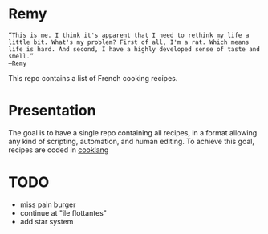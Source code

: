 # Remy



    “This is me. I think it's apparent that I need to rethink my life a little bit. What's my problem? First of all, I'm a rat. Which means life is hard. And second, I have a highly developed sense of taste and smell.”
    ―Remy

This repo contains a list of French cooking recipes.

# Presentation
The goal is to have a single repo containing all recipes, in a format allowing any kind of scripting, automation, and human editing. To achieve this goal, recipes are coded in [cooklang](https://cooklang.org/)


# TODO
* miss pain burger
* continue at "ile flottantes"
* add star system
